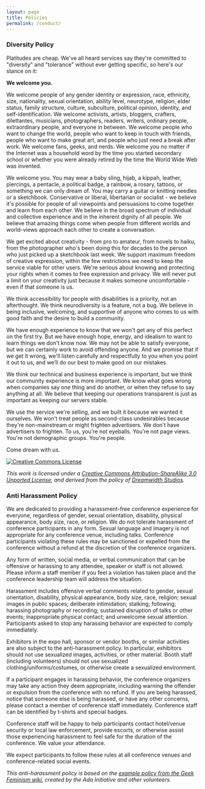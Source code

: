 ```yaml
---
layout: page
title: Policies
permalink: /conduct/
---
```


### Diversity Policy

Platitudes are cheap. We've all heard services say they're committed to "diversity" and "tolerance" without ever getting specific, so here's our stance on it:

**We welcome you.**

We welcome people of any gender identity or expression, race, ethnicity, size, nationality, sexual orientation, ability level, neurotype, religion, elder status, family structure, culture, subculture, political opinion, identity, and self-identification. We welcome activists, artists, bloggers, crafters, dilettantes, musicians, photographers, readers, writers, ordinary people, extraordinary people, and everyone in between. We welcome people who want to change the world, people who want to keep in touch with friends, people who want to make great art, and people who just need a break after work. We welcome fans, geeks, and nerds.  We welcome you no matter if the Internet was a household word by the time you started secondary school or whether you were already retired by the time the World Wide Web was invented.

We welcome you. You may wear a baby sling, hijab, a kippah, leather, piercings, a pentacle, a political badge, a rainbow, a rosary, tattoos, or something we can only dream of. You may carry a guitar or knitting needles or a sketchbook. Conservative or liberal, libertarian or socialist - we believe it's possible for people of all viewpoints and persuasions to come together and learn from each other. We believe in the broad spectrum of individual and collective experience and in the inherent dignity of all people. We believe that amazing things come when people from different worlds and world-views approach each other to create a conversation.

We get excited about creativity - from pro to amateur, from novels to haiku, from the photographer who's been doing this for decades to the person who just picked up a sketchbook last week. We support maximum freedom of creative expression, within the few restrictions we need to keep the service viable for other users. We're serious about knowing and protecting your rights when it comes to free expression and privacy. We will never put a limit on your creativity just because it makes someone uncomfortable - even if that someone is us.

We think accessibility for people with disabilities is a priority, not an afterthought. We think neurodiversity is a feature, not a bug. We believe in being inclusive, welcoming, and supportive of anyone who comes to us with good faith and the desire to build a community.

We have enough experience to know that we won't get any of this perfect on the first try. But we have enough hope, energy, and idealism to want to learn things we don't know now. We may not be able to satisfy everyone, but we can certainly work to avoid offending anyone. And we promise that if we get it wrong, we'll listen carefully and respectfully to you when you point it out to us, and we’ll do our best to make good on our mistakes.

We think our technical and business experience is important, but we think our community experience is more important. We know what goes wrong when companies say one thing and do another, or when they refuse to say anything at all. We believe that keeping our operations transparent is just as important as keeping our servers stable.

We use the service we're selling, and we built it because we wanted it ourselves. We won't treat people as second-class undesirables because they're non-mainstream or might frighten advertisers. We don't have advertisers to frighten. To us, you're not eyeballs. You're not page views. You're not demographic groups. You're people.

Come dream with us.

<div>
<p class="pull-right">
  <a href="http://creativecommons.org/licenses/by-sa/3.0/" rel="license">
    <img style="border-width: 0;" alt="Creative Commons License" src="http://i.creativecommons.org/l/by-sa/3.0/88x31.png">
  </a>
</p>

<p class="pull-right" style="clear: both;">
  <em>
    This work is licensed under a
    <a href="http://creativecommons.org/licenses/by-sa/3.0/" rel="license">
      Creative Commons Attribution-ShareAlike 3.0 Unported License</a>, and derived from the policy of <a href="http://www.dreamwidth.org/legal/diversity">Dreamwidth Studios</a>.
  </em>
</p>
</div>

<div style="clear:both;"></div>

### Anti Harassment Policy

We are dedicated to providing a harassment-free conference experience for everyone, regardless of gender, sexual orientation, disability, physical appearance, body size, race, or religion. We do not tolerate harassment of conference participants in any form. Sexual language and imagery is not appropriate for any conference venue, including talks. Conference participants violating these rules may be sanctioned or expelled from the conference without a refund at the discretion of the conference organizers.
            
Any form of written, social media, or verbal communication that can be offensive or harassing to any attendee, speaker or staff is not allowed. Please inform a staff member if you feel a violation has taken place and the conference leadership team will address the situation.

Harassment includes offensive verbal comments related to gender, sexual orientation, disability, physical appearance, body size, race, religion; sexual images in public spaces; deliberate intimidation; stalking; following; harassing photography or recording; sustained disruption of talks or other events; inappropriate physical contact; and unwelcome sexual attention. Participants asked to stop any harassing behavior are expected to comply immediately.

Exhibitors in the expo hall, sponsor or vendor booths, or similar activities are also subject to the anti-harassment policy. In particular, exhibitors should not use sexualized images, activities, or other material. Booth staff (including volunteers) should not use sexualized clothing/uniforms/costumes, or otherwise create a sexualized environment.

If a participant engages in harassing behavior, the conference organizers may take any action they deem appropriate, including warning the offender or expulsion from the conference with no refund. If you are being harassed, notice that someone else is being harassed, or have any other concerns, please contact a member of conference staff immediately. Conference staff can be identified by t-shirts and special badges.

Conference staff will be happy to help participants contact hotel/venue security or local law enforcement, provide escorts, or otherwise assist those experiencing harassment to feel safe for the duration of the conference. We value your attendance.

We expect participants to follow these rules at all conference venues and conference-related social events.

<p class="pull-right">
<em>This anti-harassment policy is based on the <a href="http://geekfeminism.wikia.com/wiki/Conference_anti-harassment">example policy from the Geek Feminism wiki</a>, created by the Ada Initiative and other volunteers.</em>
</p>
